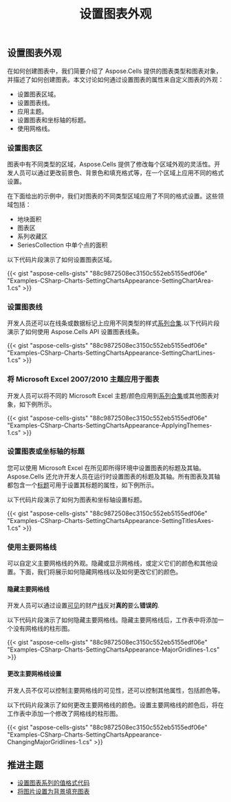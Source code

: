 ﻿---
title: 设置图表外观
linktitle: 图表格式
type: docs
weight: 20
url: /zh/net/setting-chart-appearance/
---
## **设置图表外观**
在如何创建图表中，我们简要介绍了 Aspose.Cells 提供的图表类型和图表对象，并描述了如何创建图表。本文讨论如何通过设置图表的属性来自定义图表的外观：

- 设置图表区域。
- 设置图表线。
- 应用主题。
- 设置图表和坐标轴的标题。
- 使用网格线。
### **设置图表区**
图表中有不同类型的区域，Aspose.Cells 提供了修改每个区域外观的灵活性。开发人员可以通过更改前景色、背景色和填充格式等，在一个区域上应用不同的格式设置。

在下面给出的示例中，我们对图表的不同类型区域应用了不同的格式设置。这些领域包括：

- 地块面积
- 图表区
- 系列收藏区
- SeriesCollection 中单个点的面积

以下代码片段演示了如何设置图表区域。



{{< gist "aspose-cells-gists" "88c9872508ec3150c552eb5155edf06e" "Examples-CSharp-Charts-SettingChartsAppearance-SettingChartArea-1.cs" >}}
### **设置图表线**
开发人员还可以在线条或数据标记上应用不同类型的样式[系列合集](https://reference.aspose.com/cells/net/aspose.cells.charts/seriescollection).以下代码片段演示了如何使用 Aspose.Cells API 设置图表线条。



{{< gist "aspose-cells-gists" "88c9872508ec3150c552eb5155edf06e" "Examples-CSharp-Charts-SettingChartsAppearance-SettingChartLines-1.cs" >}}
### **将 Microsoft Excel 2007/2010 主题应用于图表**
开发人员可以将不同的 Microsoft Excel 主题/颜色应用到[系列合集](https://reference.aspose.com/cells/net/aspose.cells.charts/seriescollection)或其他图表对象，如下例所示。



{{< gist "aspose-cells-gists" "88c9872508ec3150c552eb5155edf06e" "Examples-CSharp-Charts-SettingChartsAppearance-ApplyingThemes-1.cs" >}}
### **设置图表或坐标轴的标题**
您可以使用 Microsoft Excel 在所见即所得环境中设置图表的标题及其轴。 Aspose.Cells 还允许开发人员在运行时设置图表的标题及其轴。所有图表及其轴都包含一个[标题](https://reference.aspose.com/cells/net/aspose.cells.charts/chart/properties/title)可用于设置其标题的属性，如下例所示。

以下代码片段演示了如何为图表和坐标轴设置标题。



{{< gist "aspose-cells-gists" "88c9872508ec3150c552eb5155edf06e" "Examples-CSharp-Charts-SettingChartsAppearance-SettingTitlesAxes-1.cs" >}}
### **使用主要网格线**
可以自定义主要网格线的外观。隐藏或显示网格线，或定义它们的颜色和其他设置。下面，我们将展示如何隐藏网格线以及如何更改它们的颜色。
#### **隐藏主要网格线**
开发人员可以通过设置[可见](https://reference.aspose.com/cells/net/aspose.cells.drawing/line/properties/isvisible)的财产[线](https://reference.aspose.com/cells/net/aspose.cells.drawing/line)反对**真的**要么**错误的**.

以下代码片段演示了如何隐藏主要网格线。隐藏主要网格线后，工作表中将添加一个没有网格线的柱形图。



{{< gist "aspose-cells-gists" "88c9872508ec3150c552eb5155edf06e" "Examples-CSharp-Charts-SettingChartsAppearance-MajorGridlines-1.cs" >}}
#### **更改主要网格线设置**
开发人员不仅可以控制主要网格线的可见性，还可以控制其他属性，包括颜色等。

以下代码片段演示了如何更改主要网格线的颜色。设置主要网格线的颜色后，将在工作表中添加一个修改了网格线的柱形图。



{{< gist "aspose-cells-gists" "88c9872508ec3150c552eb5155edf06e" "Examples-CSharp-Charts-SettingChartsAppearance-ChangingMajorGridlines-1.cs" >}}

## **推进主题**
- [设置图表系列的值格式代码](/cells/zh/net/set-the-values-format-code-of-chart-series/)
- [将图片设置为背景填充图表](/cells/zh/net/set-picture-as-background-fill-in-the-chart/)
